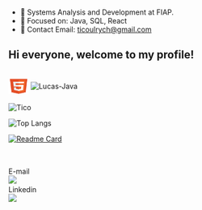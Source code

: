 
###
 
- 🔭 Systems Analysis and Development at FIAP.
- 🌱 Focused on: Java, SQL, React 
- 💬 Contact Email: ticoulrych@gmail.com
 
## Hi everyone, welcome to my profile!

<div style="display: inline_block"><br>
<img align="center" alt="Lucas-HTML" height="30" width="40" src="https://raw.githubusercontent.com/devicons/devicon/master/icons/html5/html5-original.svg">
<img align="center" alt="Lucas-Java" height="30" width="40" src="https://img.shields.io/badge/java-%23ED8B00.svg?style=for-the-badge&logo=java&logoColor=white">

<div style="display: inline_block"><br>
<img align="center" alt="Tico" height="180em"src="https://github-readme-stats.vercel.app/api?username=1tico1&theme=dark&show_icons=true">

 ![Top Langs](https://github-readme-stats.vercel.app/api/top-langs/?username=1tico1\&theme=dark&layout=compact)

 [![Readme Card](https://github-readme-stats.vercel.app/api/pin/?username=1tico1&theme=dark&repo=welldone)](https://github.com/anuraghazra/welldone)
  
  ##
<div> 
<br> E-mail <br>
<a href = "mailto:ticoulrych@gmail.com"><img src="https://img.shields.io/badge/-Gmail-%23333?style=for-the-badge&logo=gmail&logoColor=white" target="_blank"></a>
<br> Linkedin <br>
<a href="https://www.linkedin.com/in/thiagou/" target="_blank"><img src="https://img.shields.io/badge/-LinkedIn-%230077B5?style=for-the-badge&logo=linkedin&logoColor=white" target="_blank"></a> 
</div>
